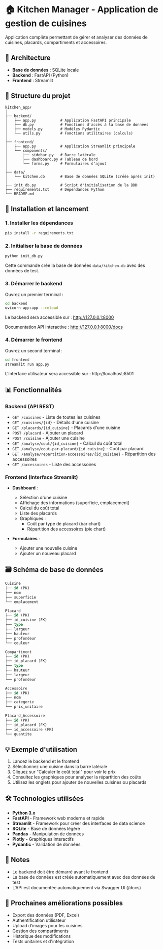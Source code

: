 # 🏠 Kitchen Manager - Application de gestion de cuisines

Application complète permettant de gérer et analyser des données de cuisines, placards, compartiments et accessoires.

## 🧱 Architecture

- **Base de données** : SQLite locale
- **Backend** : FastAPI (Python)
- **Frontend** : Streamlit

## 📁 Structure du projet

```
kitchen_app/
│
├── backend/
│   ├── app.py           # Application FastAPI principale
│   ├── db.py            # Fonctions d'accès à la base de données
│   ├── models.py        # Modèles Pydantic
│   └── utils.py         # Fonctions utilitaires (calculs)
│
├── frontend/
│   ├── app.py           # Application Streamlit principale
│   └── components/
│       ├── sidebar.py   # Barre latérale
│       ├── dashboard.py # Tableau de bord
│       └── forms.py     # Formulaires d'ajout
│
├── data/
│   └── kitchen.db       # Base de données SQLite (créée après init)
│
├── init_db.py           # Script d'initialisation de la BDD
├── requirements.txt     # Dépendances Python
└── README.md
```

## 🚀 Installation et lancement

### 1. Installer les dépendances

```bash
pip install -r requirements.txt
```

### 2. Initialiser la base de données

```bash
python init_db.py
```

Cette commande crée la base de données `data/kitchen.db` avec des données de test.

### 3. Démarrer le backend

Ouvrez un premier terminal :

```bash
cd backend
uvicorn app:app --reload
```

Le backend sera accessible sur : http://127.0.0.1:8000

Documentation API interactive : http://127.0.0.1:8000/docs

### 4. Démarrer le frontend

Ouvrez un second terminal :

```bash
cd frontend
streamlit run app.py
```

L'interface utilisateur sera accessible sur : http://localhost:8501

## 📊 Fonctionnalités

### Backend (API REST)

- `GET /cuisines` - Liste de toutes les cuisines
- `GET /cuisines/{id}` - Détails d'une cuisine
- `GET /placards/{id_cuisine}` - Placards d'une cuisine
- `POST /placard` - Ajouter un placard
- `POST /cuisine` - Ajouter une cuisine
- `GET /analyse/cout/{id_cuisine}` - Calcul du coût total
- `GET /analyse/cout-par-placard/{id_cuisine}` - Coût par placard
- `GET /analyse/repartition-accessoires/{id_cuisine}` - Répartition des accessoires
- `GET /accessoires` - Liste des accessoires

### Frontend (Interface Streamlit)

- **Dashboard** :
  - Sélection d'une cuisine
  - Affichage des informations (superficie, emplacement)
  - Calcul du coût total
  - Liste des placards
  - Graphiques :
    - Coût par type de placard (bar chart)
    - Répartition des accessoires (pie chart)

- **Formulaires** :
  - Ajouter une nouvelle cuisine
  - Ajouter un nouveau placard

## 🗃️ Schéma de base de données

```sql
Cuisine
├── id (PK)
├── nom
├── superficie
└── emplacement

Placard
├── id (PK)
├── id_cuisine (FK)
├── type
├── largeur
├── hauteur
├── profondeur
└── couleur

Compartiment
├── id (PK)
├── id_placard (FK)
├── type
├── hauteur
├── largeur
└── profondeur

Accessoire
├── id (PK)
├── nom
├── categorie
└── prix_unitaire

Placard_Accessoire
├── id (PK)
├── id_placard (FK)
├── id_accessoire (FK)
└── quantite
```

## 💡 Exemple d'utilisation

1. Lancez le backend et le frontend
2. Sélectionnez une cuisine dans la barre latérale
3. Cliquez sur "Calculer le coût total" pour voir le prix
4. Consultez les graphiques pour analyser la répartition des coûts
5. Utilisez les onglets pour ajouter de nouvelles cuisines ou placards

## 🛠️ Technologies utilisées

- **Python 3.x**
- **FastAPI** - Framework web moderne et rapide
- **Streamlit** - Framework pour créer des interfaces de data science
- **SQLite** - Base de données légère
- **Pandas** - Manipulation de données
- **Plotly** - Graphiques interactifs
- **Pydantic** - Validation de données

## 📝 Notes

- Le backend doit être démarré avant le frontend
- La base de données est créée automatiquement avec des données de test
- L'API est documentée automatiquement via Swagger UI (/docs)

## 🎯 Prochaines améliorations possibles

- Export des données (PDF, Excel)
- Authentification utilisateur
- Upload d'images pour les cuisines
- Gestion des compartiments
- Historique des modifications
- Tests unitaires et d'intégration